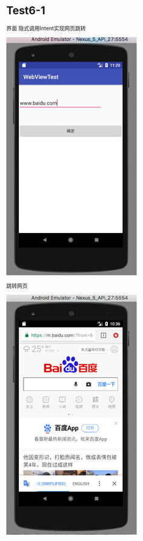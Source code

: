 # Test6-1

界面 隐式调用Intent实现网页跳转


![AAA](https://github.com/ShenyDong/Test6-1/blob/master/%E6%88%AA%E5%9B%BE/%E7%95%8C%E9%9D%A2.png)

跳转网页

![](https://github.com/ShenyDong/Test6-1/blob/master/%E6%88%AA%E5%9B%BE/%E7%BD%91%E9%A1%B5.png)
